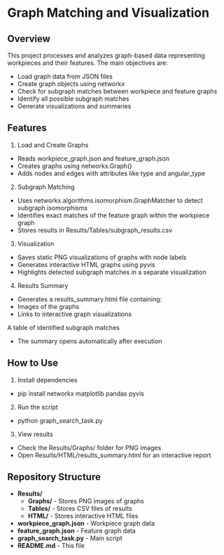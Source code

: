 # Graph Matching and Visualization

## Overview

This project processes and analyzes graph-based data representing workpieces and their features. The main objectives are:

- Load graph data from JSON files
- Create graph objects using networkx
- Check for subgraph matches between workpiece and feature graphs
- Identify all possible subgraph matches
- Generate visualizations and summaries

## Features

1. Load and Create Graphs

- Reads workpiece_graph.json and feature_graph.json
- Creates graphs using networkx.Graph()
- Adds nodes and edges with attributes like type and angular_type

2. Subgraph Matching

- Uses networkx.algorithms.isomorphism.GraphMatcher to detect subgraph isomorphisms
- Identifies exact matches of the feature graph within the workpiece graph
- Stores results in Results/Tables/subgraph_results.csv

3. Visualization

- Saves static PNG visualizations of graphs with node labels
- Generates interactive HTML graphs using pyvis
- Highlights detected subgraph matches in a separate visualization

4. Results Summary

- Generates a results_summary.html file containing:
- Images of the graphs
- Links to interactive graph visualizations

A table of identified subgraph matches

- The summary opens automatically after execution
  
## How to Use

1. Install dependencies

- pip install networkx matplotlib pandas pyvis

2. Run the script

- python graph_search_task.py

3. View results

- Check the Results/Graphs/ folder for PNG images
- Open Results/HTML/results_summary.html for an interactive report

## Repository Structure

- **Results/**
  - **Graphs/** - Stores PNG images of graphs
  - **Tables/** - Stores CSV files of results
  - **HTML/** - Stores interactive HTML files
- **workpiece_graph.json** - Workpiece graph data
- **feature_graph.json** - Feature graph data
- **graph_search_task.py** - Main script
- **README.md** - This file



